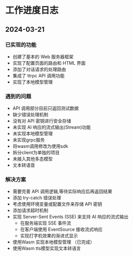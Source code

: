 # 工作进度日志

## 2024-03-21

### 已实现的功能
- 创建了基本的 Web 服务器框架
- 实现了配置页面的路由和 HTML 界面
- 添加了对话请求的处理路由
- 集成了 ttrpc API 调用功能
- 实现了本地模型管理

### 遇到的问题
- API 调用部分目前只返回测试数据
- 缺少错误处理机制
- 没有对 API 密钥进行安全存储
- 未实现 AI 响应的流式输出(Stream)功能
- 未实现本地模型管理
- 未实现grpc服务
- 将wasm调用修改为使用sdk
- 拆分client为单独的项目
- 未接入其他多态模型
- 文本转语音

### 解决方案
- 需要完善 API 调用逻辑,等待实际响应后再返回结果
- 添加 try-catch 错误处理
- 考虑使用环境变量或配置文件来存储 API 密钥
- 添加请求超时机制
- 实现 Server-Sent Events (SSE) 来支持 AI 响应的流式输出
  - 在服务端实现 SSE 事件流
  - 在客户端使用 EventSource 接收流式响应
  - 实现打字机效果的渐进式显示
- 使用Wasm 实现本地模型管理 （已完成）
- 使用Wasm tts模型实现文本转语言